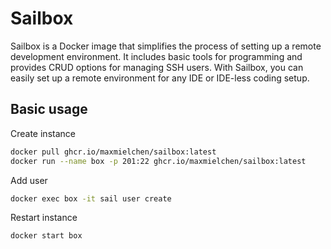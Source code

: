 # Sailbox
Sailbox is a Docker image that simplifies the process of setting up a remote development environment. It includes basic tools for programming and provides CRUD options for managing SSH users. With Sailbox, you can easily set up a remote environment for any IDE or IDE-less coding setup.


## Basic usage

Create instance 
```Bash
docker pull ghcr.io/maxmielchen/sailbox:latest
docker run --name box -p 201:22 ghcr.io/maxmielchen/sailbox:latest
```

Add user
```Bash
docker exec box -it sail user create
```

Restart instance
```Bash
docker start box
```
